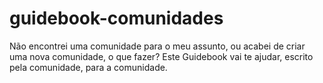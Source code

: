 # guidebook-comunidades
Não encontrei uma comunidade para o meu assunto, ou acabei de criar uma nova comunidade, o que fazer? Este Guidebook vai te ajudar, escrito pela comunidade, para a comunidade.
